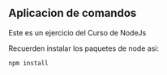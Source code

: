 ## Aplicacion de comandos

Este es un ejercicio del Curso de NodeJs

Recuerden instalar los paquetes de node asi:

```
npm install

```